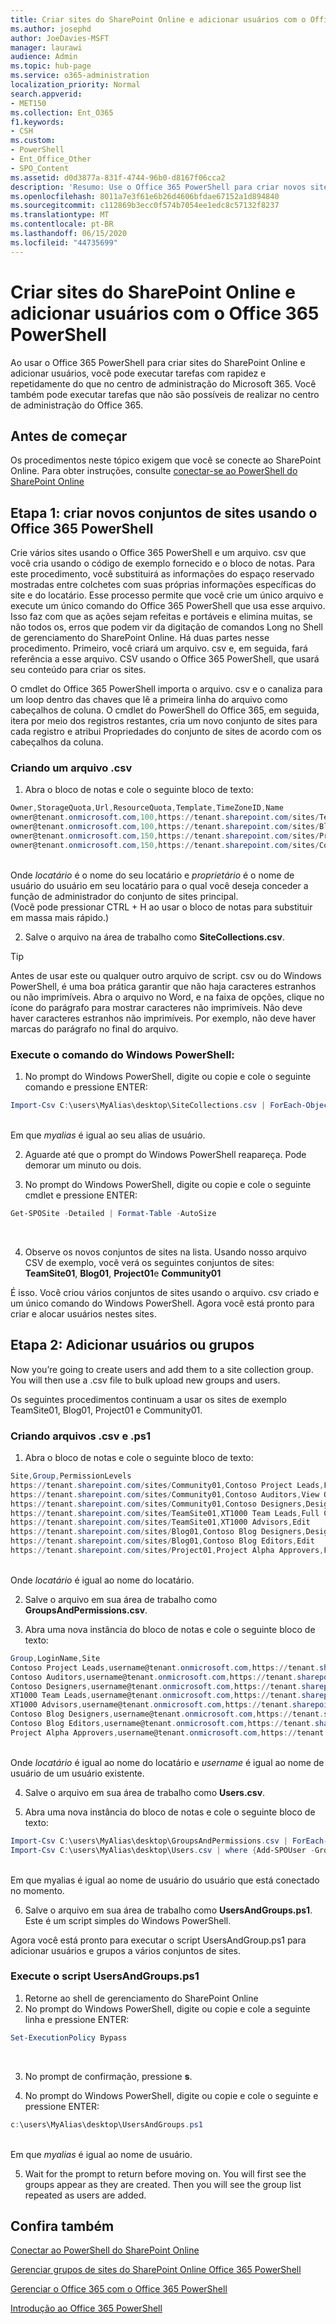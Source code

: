```yaml
---
title: Criar sites do SharePoint Online e adicionar usuários com o Office 365 PowerShell
ms.author: josephd
author: JoeDavies-MSFT
manager: laurawi
audience: Admin
ms.topic: hub-page
ms.service: o365-administration
localization_priority: Normal
search.appverid:
- MET150
ms.collection: Ent_O365
f1.keywords:
- CSH
ms.custom:
- PowerShell
- Ent_Office_Other
- SPO_Content
ms.assetid: d0d3877a-831f-4744-96b0-d8167f06cca2
description: 'Resumo: Use o Office 365 PowerShell para criar novos sites do SharePoint Online e, em seguida, adicione usuários e grupos a esses sites.'
ms.openlocfilehash: 8011a7e3f61e6b26d4606bfdae67152a1d894840
ms.sourcegitcommit: c112869b3ecc0f574b7054ee1edc8c57132f8237
ms.translationtype: MT
ms.contentlocale: pt-BR
ms.lasthandoff: 06/15/2020
ms.locfileid: "44735699"
---
```

# <a name="create-sharepoint-online-sites-and-add-users-with-office-365-powershell"></a>Criar sites do SharePoint Online e adicionar usuários com o Office 365 PowerShell

Ao usar o Office 365 PowerShell para criar sites do SharePoint Online e adicionar usuários, você pode executar tarefas com rapidez e repetidamente do que no centro de administração do Microsoft 365. Você também pode executar tarefas que não são possíveis de realizar no centro de administração do Office 365. 

## <a name="before-you-begin"></a>Antes de começar

Os procedimentos neste tópico exigem que você se conecte ao SharePoint Online. Para obter instruções, consulte [conectar-se ao PowerShell do SharePoint Online](https://docs.microsoft.com/powershell/sharepoint/sharepoint-online/connect-sharepoint-online?view=sharepoint-ps)

## <a name="step-1-create-new-site-collections-using-office-365-powershell"></a>Etapa 1: criar novos conjuntos de sites usando o Office 365 PowerShell

Crie vários sites usando o Office 365 PowerShell e um arquivo. csv que você cria usando o código de exemplo fornecido e o bloco de notas. Para este procedimento, você substituirá as informações do espaço reservado mostradas entre colchetes com suas próprias informações específicas do site e do locatário. Esse processo permite que você crie um único arquivo e execute um único comando do Office 365 PowerShell que usa esse arquivo. Isso faz com que as ações sejam refeitas e portáveis e elimina muitas, se não todos os, erros que podem vir da digitação de comandos Long no Shell de gerenciamento do SharePoint Online. Há duas partes nesse procedimento. Primeiro, você criará um arquivo. csv e, em seguida, fará referência a esse arquivo. CSV usando o Office 365 PowerShell, que usará seu conteúdo para criar os sites.

O cmdlet do Office 365 PowerShell importa o arquivo. csv e o canaliza para um loop dentro das chaves que lê a primeira linha do arquivo como cabeçalhos de coluna. O cmdlet do PowerShell do Office 365, em seguida, itera por meio dos registros restantes, cria um novo conjunto de sites para cada registro e atribui Propriedades do conjunto de sites de acordo com os cabeçalhos da coluna.

### <a name="create-a-csv-file"></a>Criando um arquivo .csv

1. Abra o bloco de notas e cole o seguinte bloco de texto:<br/>

```powershell
Owner,StorageQuota,Url,ResourceQuota,Template,TimeZoneID,Name
owner@tenant.onmicrosoft.com,100,https://tenant.sharepoint.com/sites/TeamSite01,25,EHS#1,10,Contoso Team Site
owner@tenant.onmicrosoft.com,100,https://tenant.sharepoint.com/sites/Blog01,25,BLOG#0,10,Contoso Blog
owner@tenant.onmicrosoft.com,150,https://tenant.sharepoint.com/sites/Project01,25,PROJECTSITE#0,10,Project Alpha
owner@tenant.onmicrosoft.com,150,https://tenant.sharepoint.com/sites/Community01,25,COMMUNITY#0,10,Community Site
```
<br/>Onde *locatário* é o nome do seu locatário e *proprietário* é o nome de usuário do usuário em seu locatário para o qual você deseja conceder a função de administrador do conjunto de sites principal.<br/>(Você pode pressionar CTRL + H ao usar o bloco de notas para substituir em massa mais rápido.)<br/>

2. Salve o arquivo na área de trabalho como **SiteCollections.csv**.<br/>

> [!TIP]
> Antes de usar este ou qualquer outro arquivo de script. csv ou do Windows PowerShell, é uma boa prática garantir que não haja caracteres estranhos ou não imprimíveis. Abra o arquivo no Word, e na faixa de opções, clique no ícone do parágrafo  para mostrar caracteres não imprimíveis. Não deve haver caracteres estranhos não imprimíveis. Por exemplo, não deve haver marcas do parágrafo no final do arquivo.

### <a name="run-the-windows-powershell-command"></a>Execute o comando do Windows PowerShell:

1. No prompt do Windows PowerShell, digite ou copie e cole o seguinte comando e pressione ENTER:<br/>
```powershell
Import-Csv C:\users\MyAlias\desktop\SiteCollections.csv | ForEach-Object {New-SPOSite -Owner $_.Owner -StorageQuota $_.StorageQuota -Url $_.Url -NoWait -ResourceQuota $_.ResourceQuota -Template $_.Template -TimeZoneID $_.TimeZoneID -Title $_.Name}
```
<br/>Em que *myalias* é igual ao seu alias de usuário.<br/>

2. Aguarde até que o prompt do Windows PowerShell reapareça. Pode demorar um minuto ou dois.<br/>

3. No prompt do Windows PowerShell, digite ou copie e cole o seguinte cmdlet e pressione ENTER:<br/>

```powershell
Get-SPOSite -Detailed | Format-Table -AutoSize
```
<br/>

4. Observe os novos conjuntos de sites na lista. Usando nosso arquivo CSV de exemplo, você verá os seguintes conjuntos de sites: **TeamSite01**, **Blog01**, **Project01**e **Community01**

É isso. Você criou vários conjuntos de sites usando o arquivo. csv criado e um único comando do Windows PowerShell. Agora você está pronto para criar e alocar usuários nestes sites.

## <a name="step-2-add-users-and-groups"></a>Etapa 2: Adicionar usuários ou grupos

Now you’re going to create users and add them to a site collection group. You will then use a .csv file to bulk upload new groups and users.

Os seguintes procedimentos continuam a usar os sites de exemplo TeamSite01, Blog01, Project01 e Community01.

### <a name="create-csv-and-ps1-files"></a>Criando arquivos .csv e .ps1

1. Abra o bloco de notas e cole o seguinte bloco de texto:<br/>

```powershell
Site,Group,PermissionLevels
https://tenant.sharepoint.com/sites/Community01,Contoso Project Leads,Full Control
https://tenant.sharepoint.com/sites/Community01,Contoso Auditors,View Only
https://tenant.sharepoint.com/sites/Community01,Contoso Designers,Design
https://tenant.sharepoint.com/sites/TeamSite01,XT1000 Team Leads,Full Control
https://tenant.sharepoint.com/sites/TeamSite01,XT1000 Advisors,Edit
https://tenant.sharepoint.com/sites/Blog01,Contoso Blog Designers,Design
https://tenant.sharepoint.com/sites/Blog01,Contoso Blog Editors,Edit
https://tenant.sharepoint.com/sites/Project01,Project Alpha Approvers,Full Control
```
<br/>Onde *locatário* é igual ao nome do locatário.<br/>

2. Salve o arquivo em sua área de trabalho como **GroupsAndPermissions.csv**.<br/>

3. Abra uma nova instância do bloco de notas e cole o seguinte bloco de texto:<br/>

```powershell
Group,LoginName,Site
Contoso Project Leads,username@tenant.onmicrosoft.com,https://tenant.sharepoint.com/sites/Community01
Contoso Auditors,username@tenant.onmicrosoft.com,https://tenant.sharepoint.com/sites/Community01
Contoso Designers,username@tenant.onmicrosoft.com,https://tenant.sharepoint.com/sites/Community01
XT1000 Team Leads,username@tenant.onmicrosoft.com,https://tenant.sharepoint.com/sites/TeamSite01
XT1000 Advisors,username@tenant.onmicrosoft.com,https://tenant.sharepoint.com/sites/TeamSite01
Contoso Blog Designers,username@tenant.onmicrosoft.com,https://tenant.sharepoint.com/sites/Blog01
Contoso Blog Editors,username@tenant.onmicrosoft.com,https://tenant.sharepoint.com/sites/Blog01
Project Alpha Approvers,username@tenant.onmicrosoft.com,https://tenant.sharepoint.com/sites/Project01
```
<br/>Onde *locatário* é igual ao nome do locatário e *username* é igual ao nome de usuário de um usuário existente.<br/>

4. Salve o arquivo em sua área de trabalho como **Users.csv**.<br/>

5. Abra uma nova instância do bloco de notas e cole o seguinte bloco de texto:<br/>

```powershell
Import-Csv C:\users\MyAlias\desktop\GroupsAndPermissions.csv | ForEach-Object {New-SPOSiteGroup -Group $_.Group -PermissionLevels $_.PermissionLevels -Site $_.Site}
Import-Csv C:\users\MyAlias\desktop\Users.csv | where {Add-SPOUser -Group $_.Group –LoginName $_.LoginName -Site $_.Site}
```
<br/>Em que myalias é igual ao nome de usuário do usuário que está conectado no momento.<br/>

6. Salve o arquivo em sua área de trabalho como **UsersAndGroups.ps1**. Este é um script simples do Windows PowerShell.

Agora você está pronto para executar o script UsersAndGroup.ps1 para adicionar usuários e grupos a vários conjuntos de sites.

### <a name="run-usersandgroupsps1-script"></a>Execute o script UsersAndGroups.ps1

1. Retorne ao shell de gerenciamento do SharePoint Online<br/>
2. No prompt do Windows PowerShell, digite ou copie e cole a seguinte linha e pressione ENTER:<br/>
```powershell
Set-ExecutionPolicy Bypass
```
<br/>

3. No prompt de confirmação, pressione **s**.<br/>

4. No prompt do Windows PowerShell, digite ou copie e cole o seguinte e pressione ENTER:<br/>

```powershell
c:\users\MyAlias\desktop\UsersAndGroups.ps1
```
<br/>Em que *myalias* é igual ao nome de usuário.<br/>

5. Wait for the prompt to return before moving on. You will first see the groups appear as they are created. Then you will see the group list repeated as users are added.

## <a name="see-also"></a>Confira também

[Conectar ao PowerShell do SharePoint Online](https://docs.microsoft.com/powershell/sharepoint/sharepoint-online/connect-sharepoint-online?view=sharepoint-ps)

[Gerenciar grupos de sites do SharePoint Online Office 365 PowerShell](manage-sharepoint-site-groups-with-powershell.md)

[Gerenciar o Office 365 com o Office 365 PowerShell](manage-office-365-with-office-365-powershell.md)
  
[Introdução ao Office 365 PowerShell](getting-started-with-office-365-powershell.md)

